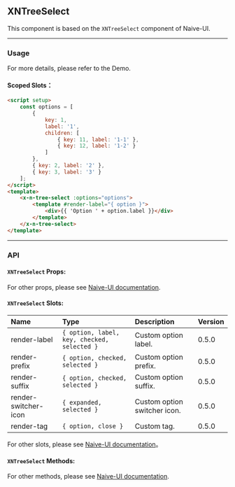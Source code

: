 ﻿## XNTreeSelect

This component is based on the `XNTreeSelect` component of Naive-UI.

---

### Usage

For more details, please refer to the Demo.

#### Scoped Slots：

```html
<script setup>
    const options = [
        {
            key: 1,
            label: '1',
            children: [
                { key: 11, label: '1-1' },
                { key: 12, label: '1-2' }
            ]
        },
        { key: 2, label: '2' },
        { key: 3, label: '3' }
    ];
</script>
<template>
    <x-n-tree-select :options="options">
        <template #render-label="{ option }">
            <div>{{ 'Option ' + option.label }}</div>
        </template>
    </x-n-tree-select>
</template>
```

---

### API

#### `XNTreeSelect` Props:

For other props, please see [Naive-UI documentation](https://www.naiveui.com/en-US/os-theme/components/tree-select#TreeSelect-Props).

#### `XNTreeSelect` Slots:

| Name                 | Type                                        | Description                  | Version |
| :------------------- | :------------------------------------------ | :--------------------------- | :------ |
| render-label         | `{ option, label, key, checked, selected }` | Custom option label.         | 0.5.0   |
| render-prefix        | `{ option, checked, selected }`             | Custom option prefix.        | 0.5.0   |
| render-suffix        | `{ option, checked, selected }`             | Custom option suffix.        | 0.5.0   |
| render-switcher-icon | `{ expanded, selected }`                    | Custom option switcher icon. | 0.5.0   |
| render-tag           | `{ option, close }`                         | Custom tag.                  | 0.5.0   |

For other slots, please see [Naive-UI documentation](https://www.naiveui.com/en-US/os-theme/components/tree-select#TreeSelect-Slots)。

#### `XNTreeSelect` Methods:

For other methods, please see [Naive-UI documentation](https://www.naiveui.com/en-US/os-theme/components/tree-select#TreeSelect-Methods).

